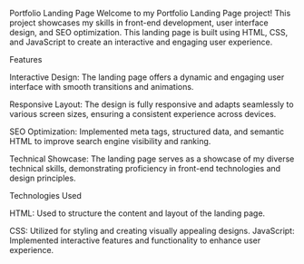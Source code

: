 Portfolio Landing Page
Welcome to my Portfolio Landing Page project! This project showcases my skills in front-end development, user interface design, and SEO optimization. This landing page is built using HTML, CSS, and JavaScript to create an interactive and engaging user experience.

Features

Interactive Design: The landing page offers a dynamic and engaging user interface with smooth transitions and animations.

Responsive Layout: The design is fully responsive and adapts seamlessly to various screen sizes, ensuring a consistent experience across devices.

SEO Optimization: Implemented meta tags, structured data, and semantic HTML to improve search engine visibility and ranking.

Technical Showcase: The landing page serves as a showcase of my diverse technical skills, demonstrating proficiency in front-end technologies and design principles.

Technologies Used

HTML: Used to structure the content and layout of the landing page.

CSS: Utilized for styling and creating visually appealing designs.
JavaScript: Implemented interactive features and functionality to enhance user experience.
